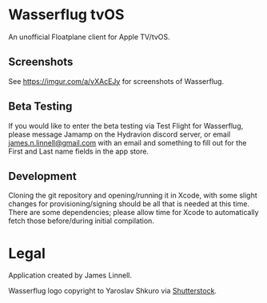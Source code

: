 # Wasserflug tvOS
An unofficial Floatplane client for Apple TV/tvOS.

## Screenshots

See https://imgur.com/a/vXAcEJy for screenshots of Wasserflug.

## Beta Testing

If you would like to enter the beta testing via Test Flight for Wasserflug, please message Jamamp on the Hydravion discord server, or email james.n.linnell@gmail.com with an email and something to fill out for the First and Last name fields in the app store.

## Development

Cloning the git repository and opening/running it in Xcode, with some slight changes for provisioning/signing should be all that is needed at this time. There are some dependencies; please allow time for Xcode to automatically fetch those before/during initial compilation.

# Legal
Application created by James Linnell.

Wasserflug logo copyright to Yaroslav Shkuro via [Shutterstock](https://www.shutterstock.com/image-vector/small-seaplane-isolated-vector-illustration-single-1091024861).